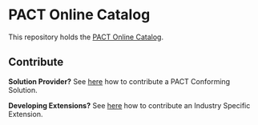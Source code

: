 # PACT Online Catalog

This repository holds the [PACT Online Catalog](https://pact-catalog.sine.dev).

## Contribute

<strong>Solution Provider?</strong> See [here](/catalog/CONTRIB_SOLUTION.md) how to contribute a PACT Conforming Solution.

<strong>Developing Extensions?</strong> See [here](/catalog/CONTRIB_EXTENSION.md) how to contribute an Industry Specific Extension.
